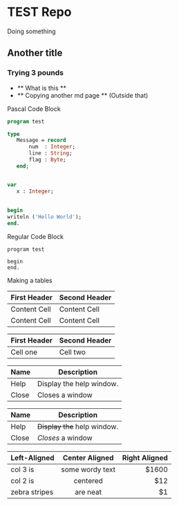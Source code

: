 # TEST Repo

Doing something

## Another title


### Trying 3 pounds

* ** What is this **
* ** Copying another md page ** (Outside that)

Pascal Code Block

```Pascal
program test

type
   Message = record
       num  : Integer;
       line : String;
       flag : Byte;
   end;


var
   x : Integer;
   
   
begin
writeln ('Hello World');
end.

```

Regular Code Block

```
program test

begin
end.

```



Making a tables

First Header  | Second Header
------------- | -------------
Content Cell  | Content Cell
Content Cell  | Content Cell


| First Header | Second Header |
| ------------ | ------------- |
|  Cell one    |  Cell two     |


| Name | Description          |
| ------------- | ----------- |
| Help      | Display the help window.|
| Close     | Closes a window     |


| Name | Description          |
| ------------- | ----------- |
| Help      | ~~Display the~~ help window.|
| Close     | _Closes_ a window     |

| Left-Aligned  | Center Aligned  | Right Aligned |
| :------------ |:---------------:| -----:|
| col 3 is      | some wordy text | $1600 |
| col 2 is      | centered        |   $12 |
| zebra stripes | are neat        |    $1 |



